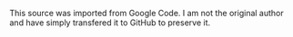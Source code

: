 This source was imported from Google Code. I am not the original author and have simply transfered it to GitHub to preserve it.
